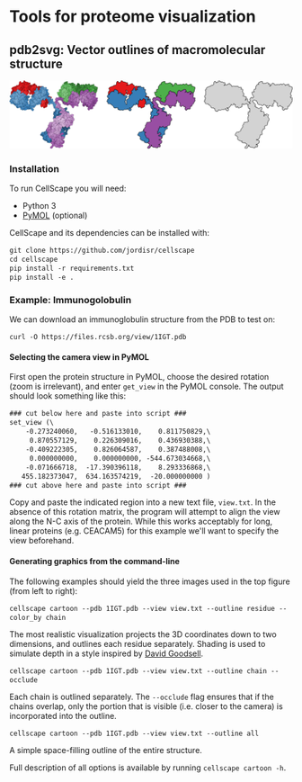 # Tools for proteome visualization
## pdb2svg: Vector outlines of macromolecular structure
<img src="ig_example.png" alt="logo" width=700/>

### Installation
To run CellScape you will need:
* Python 3
* [PyMOL](https://pymol.org/2/) (optional)

CellScape and its dependencies can be installed with:

```
git clone https://github.com/jordisr/cellscape
cd cellscape
pip install -r requirements.txt
pip install -e .
```

### Example: Immunogolobulin
We can download an immunoglobulin structure from the PDB to test on:
```
curl -O https://files.rcsb.org/view/1IGT.pdb
```
#### Selecting the camera view in PyMOL
First open the protein structure in PyMOL, choose the desired rotation (zoom is irrelevant), and enter `get_view` in the PyMOL console. The output should look something like this:
```
### cut below here and paste into script ###
set_view (\
    -0.273240060,   -0.516133010,    0.811750829,\
     0.870557129,    0.226309016,    0.436930388,\
    -0.409222305,    0.826064587,    0.387488008,\
     0.000000000,    0.000000000, -544.673034668,\
    -0.071666718,  -17.390396118,    8.293336868,\
   455.182373047,  634.163574219,  -20.000000000 )
### cut above here and paste into script ###
```
Copy and paste the indicated region into a new text file, `view.txt`. In the absence of this rotation matrix, the program will attempt to align the view along the N-C axis of the protein. While this works acceptably for long, linear proteins (e.g. CEACAM5) for this example we'll want to specify the view beforehand.

#### Generating graphics from the command-line
The following examples should yield the three images used in the top figure (from left to right):
```
cellscape cartoon --pdb 1IGT.pdb --view view.txt --outline residue --color_by chain
```
The most realistic visualization projects the 3D coordinates down to two dimensions, and outlines each residue separately. Shading is used to simulate depth in a style inspired by [David Goodsell](https://pdb101.rcsb.org/motm/21).

```
cellscape cartoon --pdb 1IGT.pdb --view view.txt --outline chain --occlude
```
Each chain is outlined separately. The `--occlude` flag ensures that if the chains overlap, only the portion that is visible (i.e. closer to the camera) is incorporated into the outline.

```
cellscape cartoon --pdb 1IGT.pdb --view view.txt --outline all
```
A simple space-filling outline of the entire structure.

Full description of all options is available by running `cellscape cartoon -h`.
